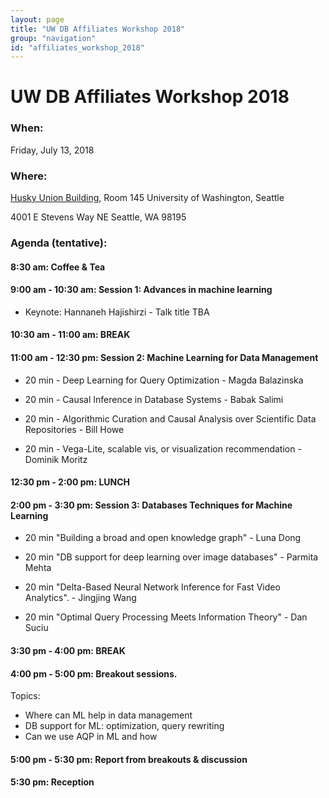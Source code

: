 ```yaml
---
layout: page
title: "UW DB Affiliates Workshop 2018"
group: "navigation"
id: "affiliates_workshop_2018"
---
```


# UW DB Affiliates Workshop 2018

### **When**:
Friday, July 13, 2018

### **Where**:
[Husky Union Building](https://uw.edu/maps/?hub), Room 145
University of Washington, Seattle

4001 E Stevens Way NE
Seattle, WA 98195

### **Agenda (tentative)**:


#### 8:30 am:  Coffee & Tea

#### 9:00 am - 10:30 am:  Session 1: Advances in machine learning
- Keynote: Hannaneh Hajishirzi  - Talk title TBA

#### 10:30 am - 11:00 am: BREAK

#### 11:00 am - 12:30 pm: Session 2: Machine Learning for Data Management
- 20 min - Deep Learning for Query Optimization - Magda Balazinska

- 20 min - Causal Inference in Database Systems - Babak Salimi

- 20 min - Algorithmic Curation and Causal Analysis over Scientific Data Repositories - Bill Howe

- 20 min - Vega-Lite, scalable vis, or visualization recommendation - Dominik Moritz

#### 12:30 pm - 2:00 pm: LUNCH

#### 2:00 pm - 3:30 pm: Session 3: Databases Techniques for Machine Learning
- 20 min "Building a broad and open knowledge graph" - Luna Dong

- 20 min "DB support for deep learning over image databases" - Parmita Mehta

- 20 min "Delta-Based Neural Network Inference for Fast Video Analytics". - Jingjing Wang

- 20 min "Optimal Query Processing Meets Information Theory" - Dan Suciu

#### 3:30 pm - 4:00 pm: BREAK

#### 4:00 pm - 5:00 pm: Breakout sessions.
Topics:
* Where can ML help in data management
* DB support for ML: optimization, query rewriting
* Can we use AQP in ML and how

#### 5:00 pm - 5:30 pm: Report from breakouts & discussion

#### 5:30 pm: Reception
